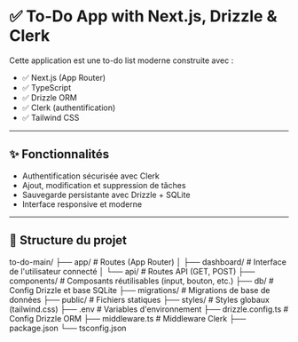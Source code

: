 # ✅ To-Do App with Next.js, Drizzle & Clerk

Cette application est une to-do list moderne construite avec :

- ✅ Next.js (App Router)
- ✅ TypeScript
- ✅ Drizzle ORM
- ✅ Clerk (authentification)
- ✅ Tailwind CSS

---

## ✨ Fonctionnalités

- Authentification sécurisée avec Clerk
- Ajout, modification et suppression de tâches
- Sauvegarde persistante avec Drizzle + SQLite
- Interface responsive et moderne

---

## 📁 Structure du projet

to-do-main/
├── app/ # Routes (App Router)
│ ├── dashboard/ # Interface de l'utilisateur connecté
│ └── api/ # Routes API (GET, POST)
├── components/ # Composants réutilisables (input, bouton, etc.)
├── db/ # Config Drizzle et base SQLite
├── migrations/ # Migrations de base de données
├── public/ # Fichiers statiques
├── styles/ # Styles globaux (tailwind.css)
├── .env # Variables d'environnement
├── drizzle.config.ts # Config Drizzle ORM
├── middleware.ts # Middleware Clerk
├── package.json
└── tsconfig.json
